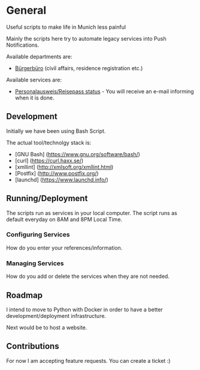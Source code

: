 # General

Useful scripts to make life in Munich less painful

Mainly the scripts here try to automate legacy services into Push Notifications.

Available departments are:
- [Bürgerbüro](https://www.muenchen.de/rathaus/Stadtverwaltung/Kreisverwaltungsreferat/Buergerbuero.html) (civil affairs, residence registration etc.)

Available services are:

- [Personalausweis/Reisepass status](http://www.muenchen.de/pass) - You will receive an e-mail informing when it is done.

## Development

Initially we have been using Bash Script.

The actual tool/technolgy stack is:

- [GNU Bash] (https://www.gnu.org/software/bash/)
- [curl] (https://curl.haxx.se/)
- [xmllint] (http://xmlsoft.org/xmllint.html)
- [Postfix] (http://www.postfix.org/)
- [launchd] (https://www.launchd.info/)


## Running/Deployment

The scripts run as services in your local computer. The script runs as default everyday on 8AM and 8PM Local Time.

### Configuring Services

How do you enter your references/information.

### Managing Services

How do you add or delete the services when they are not needed.


## Roadmap

I intend to move to Python with Docker in order to have a better development/deployment infrastructure.

Next would be to host a website.

## Contributions

For now I am accepting feature requests. You can create a ticket :)
